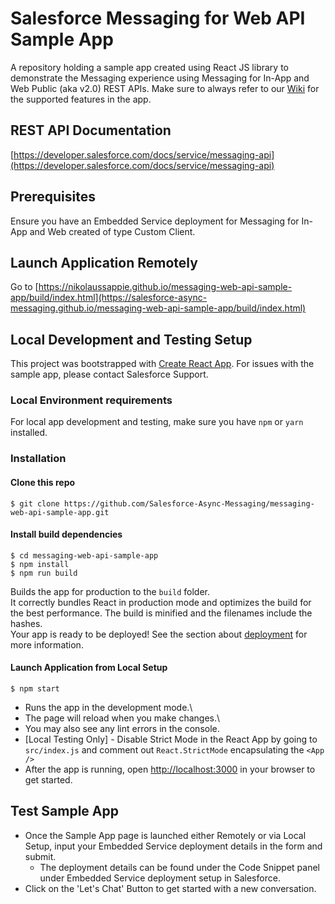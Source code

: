 # Salesforce Messaging for Web API Sample App

A repository holding a sample app created using React JS library to demonstrate the Messaging experience using Messaging for In-App and Web Public (aka v2.0) REST APIs.
Make sure to always refer to our [Wiki](https://github.com/Salesforce-Async-Messaging/messaging-web-api-sample-app/wiki/Current-App-Support) for the supported features in the app.

## REST API Documentation
[https://developer.salesforce.com/docs/service/messaging-api](https://developer.salesforce.com/docs/service/messaging-api)

## Prerequisites
Ensure you have an Embedded Service deployment for Messaging for In-App and Web created of type Custom Client.

## Launch Application Remotely
Go to [https://nikolaussappie.github.io/messaging-web-api-sample-app/build/index.html](https://salesforce-async-messaging.github.io/messaging-web-api-sample-app/build/index.html)

## Local Development and Testing Setup
This project was bootstrapped with [Create React App](https://github.com/facebook/create-react-app).
For issues with the sample app, please contact Salesforce Support.

### Local Environment requirements
For local app development and testing, make sure you have `npm` or `yarn` installed.

### Installation
#### Clone this repo
```
$ git clone https://github.com/Salesforce-Async-Messaging/messaging-web-api-sample-app.git
```

#### Install build dependencies
```
$ cd messaging-web-api-sample-app
$ npm install
$ npm run build
```
Builds the app for production to the `build` folder.\
It correctly bundles React in production mode and optimizes the build for the best performance.
The build is minified and the filenames include the hashes.\
Your app is ready to be deployed!
See the section about [deployment](https://facebook.github.io/create-react-app/docs/deployment) for more information.

#### Launch Application from Local Setup
```
$ npm start
```
- Runs the app in the development mode.\
- The page will reload when you make changes.\
- You may also see any lint errors in the console.
- [Local Testing Only] - Disable Strict Mode in the React App by going to `src/index.js` and comment out `React.StrictMode` encapsulating the `<App />`
- After the app is running, open [http://localhost:3000](http://localhost:3000) in your browser to get started.

## Test Sample App
- Once the Sample App page is launched either Remotely or via Local Setup, input your Embedded Service deployment details in the form and submit.
  - The deployment details can be found under the Code Snippet panel under Embedded Service deployment setup in Salesforce.
- Click on the 'Let's Chat' Button to get started with a new conversation.

